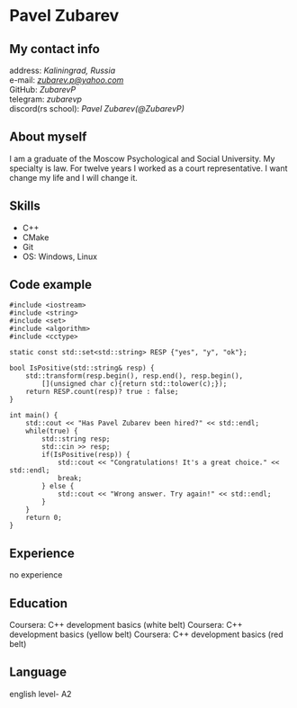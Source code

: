 # Pavel Zubarev

## **My contact info**
address:            *Kaliningrad, Russia*<br>
e-mail:             *zubarev.p@yahoo.com*<br>
GitHub:             *ZubarevP*<br>
telegram:           *zubarevp*<br>
discord(rs school): *Pavel Zubarev(@ZubarevP)*<br>


## About myself
I am a graduate of the Moscow Psychological and Social University. My specialty is law. For twelve years I worked as a court representative. I want change my life and I will change it.

## Skills
- C++<br> 
- CMake<br>
- Git<br>
- OS: Windows, Linux<br>

## Code example
```
#include <iostream>
#include <string>
#include <set>
#include <algorithm>
#include <cctype>

static const std::set<std::string> RESP {"yes", "y", "ok"};

bool IsPositive(std::string& resp) {
    std::transform(resp.begin(), resp.end(), resp.begin(),
        [](unsigned char c){return std::tolower(c);});    
    return RESP.count(resp)? true : false; 
}

int main() {
    std::cout << "Has Pavel Zubarev been hired?" << std::endl;
    while(true) {
        std::string resp;
        std::cin >> resp;
        if(IsPositive(resp)) {
            std::cout << "Congratulations! It's a great choice." << std::endl;
            break;
        } else {
            std::cout << "Wrong answer. Try again!" << std::endl;
        }
    }
    return 0;
}
```
## Experience
no experience

## Education
Coursera: C++ development basics (white belt) 
Coursera: C++ development basics (yellow belt) 
Coursera: C++ development basics (red belt) 

## Language
english level- A2
